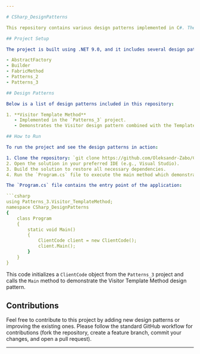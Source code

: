 ```yaml
---

# CSharp_DesignPatterns

This repository contains various design patterns implemented in C#. These patterns can be utilized in the `Program.cs` file to demonstrate their use and functionality.

## Project Setup

The project is built using .NET 9.0, and it includes several design pattern projects as references:

- AbstractFactory
- Builder
- FabricMethod
- Patterns_2
- Patterns_3

## Design Patterns

Below is a list of design patterns included in this repository:

1. **Visitor Template Method**
   - Implemented in the `Patterns_3` project.
   - Demonstrates the Visitor design pattern combined with the Template Method pattern.

## How to Run

To run the project and see the design patterns in action:

1. Clone the repository: `git clone https://github.com/Oleksandr-Zabo/CSharp_DesignPatterns.git`
2. Open the solution in your preferred IDE (e.g., Visual Studio).
3. Build the solution to restore all necessary dependencies.
4. Run the `Program.cs` file to execute the main method which demonstrates the design patterns.

The `Program.cs` file contains the entry point of the application:

```csharp
using Patterns_3.Visitor_TemplateMethod;
namespace CSharp_DesignPatterns
{
    class Program 
    {
        static void Main()
        {
            ClientCode client = new ClientCode();
            client.Main();
        }
    }
}
```

This code initializes a `ClientCode` object from the `Patterns_3` project and calls the `Main` method to demonstrate the Visitor Template Method design pattern.

## Contributions

Feel free to contribute to this project by adding new design patterns or improving the existing ones. Please follow the standard GitHub workflow for contributions (fork the repository, create a feature branch, commit your changes, and open a pull request).

---
```

